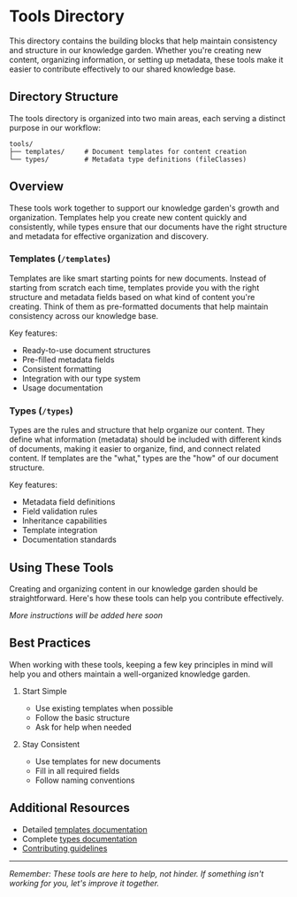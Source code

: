 # Tools Directory

This directory contains the building blocks that help maintain consistency and structure in our knowledge garden. Whether you're creating new content, organizing information, or setting up metadata, these tools make it easier to contribute effectively to our shared knowledge base.

## Directory Structure

The tools directory is organized into two main areas, each serving a distinct purpose in our workflow:

```
tools/
├── templates/     # Document templates for content creation
└── types/         # Metadata type definitions (fileClasses)
```

## Overview

These tools work together to support our knowledge garden's growth and organization. Templates help you create new content quickly and consistently, while types ensure that our documents have the right structure and metadata for effective organization and discovery.

### Templates (`/templates`)

Templates are like smart starting points for new documents. Instead of starting from scratch each time, templates provide you with the right structure and metadata fields based on what kind of content you're creating. Think of them as pre-formatted documents that help maintain consistency across our knowledge base.

Key features:
- Ready-to-use document structures
- Pre-filled metadata fields
- Consistent formatting
- Integration with our type system
- Usage documentation

### Types (`/types`)

Types are the rules and structure that help organize our content. They define what information (metadata) should be included with different kinds of documents, making it easier to organize, find, and connect related content. If templates are the "what," types are the "how" of our document structure.

Key features:
- Metadata field definitions
- Field validation rules
- Inheritance capabilities
- Template integration
- Documentation standards

## Using These Tools

Creating and organizing content in our knowledge garden should be straightforward. Here's how these tools can help you contribute effectively.

*More instructions will be added here soon*

## Best Practices

When working with these tools, keeping a few key principles in mind will help you and others maintain a well-organized knowledge garden.

1. Start Simple
   - Use existing templates when possible
   - Follow the basic structure
   - Ask for help when needed

2. Stay Consistent
   - Use templates for new documents
   - Fill in all required fields
   - Follow naming conventions

## Additional Resources

- Detailed [templates documentation](templates/readme.md)
- Complete [types documentation](types/readme.md)
- [Contributing guidelines](../CONTRIBUTING.md)

---

*Remember: These tools are here to help, not hinder. If something isn't working for you, let's improve it together.*

